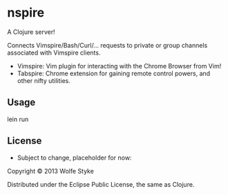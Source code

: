 # nspire

A Clojure server!

Connects Vimspire/Bash/Curl/... requests to private or group channels associated with Vimspire clients.
- Vimspire: Vim plugin for interacting with the Chrome Browser from Vim!
- Tabspire: Chrome extension for gaining remote control powers, and other nifty utilities.

## Usage

lein run

## License

- Subject to change, placeholder for now:

Copyright © 2013 Wolfe Styke

Distributed under the Eclipse Public License, the same as Clojure.
